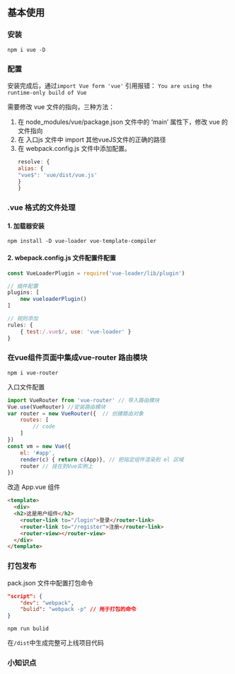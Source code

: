 ## 基本使用
### 安装

`npm i vue -D `

### 配置

安装完成后，通过`import Vue form 'vue'` 引用报错：
`You are using the runtime-only build of Vue`

需要修改 vue 文件的指向，三种方法：

1. 在 node_modules/vue/package.json 文件中的 ‘main’ 属性下，修改 vue 的文件指向
2. 在 入口js 文件中 import 其他vueJS文件的正确的路径
3. 在 webpack.config.js 文件中添加配置。
	```js
	resolve: {
    alias: {
    "vue$": 'vue/dist/vue.js'
    }
	}
	```

### .vue 格式的文件处理
#### 1. 加载器安装

```shel
npm install -D vue-loader vue-template-compiler
```
#### 2. wbepack.config.js 文件配置件配置

```js
const VueLoaderPlugin = require('vue-loader/lib/plugin')
```

```js
// 插件配置
plugins: [
	new vueloaderPlugin()
]

// 规则添加
rules: {
	{ test:/.vue$/, use: 'vue-loader' }
}
```



### 在vue组件页面中集成vue-router 路由模块

```shell
npm i vue-router
```

入口文件配置

```js
import VueRouter from 'vue-router' // 导入路由模块
Vue.use(VueRouter) //安装路由模块
var router = new VueRouter({  // 创建路由对象
	routes: [
		// code
	]
}) 
const vm = new Vue({
    el: '#app',
    render(c) { return c(App)}, // 把指定组件渲染到 el 区域
    router // 挂在到Vue实例上
})
```

改造 App.vue 组件

```html
<template>
  <div>
  <h2>这是用户组件</h2>
    <router-link to="/login">登录</router-link>
    <router-link to="/register">注册</router-link>
    <router-view></router-view>
  </div>
</template>
```

### 打包发布

pack.json 文件中配置打包命令

```json
"script": {
    "dev": "webpack",
    "bulid": "webpack -p" // 用于打包的命令
}
```

```shell
npm run bulid
```

在`/dist`中生成完整可上线项目代码

### 小知识点